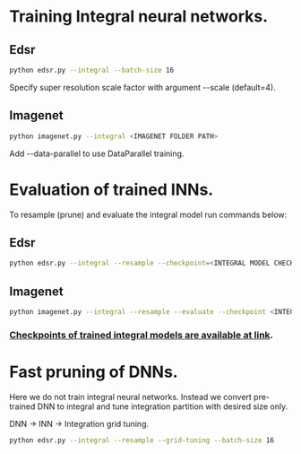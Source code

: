 # Training Integral neural networks.

## Edsr
```bash
python edsr.py --integral --batch-size 16
```
Specify super resolution scale factor with argument --scale (default=4).

## Imagenet
```bash
python imagenet.py --integral <IMAGENET FOLDER PATH>
```
Add --data-parallel to use DataParallel training.

# Evaluation of trained INNs.
To resample (prune) and evaluate the integral model run commands below:
## Edsr
```bash
python edsr.py --integral --resample --checkpoint=<INTEGRAL MODEL CHECKPOINT> --evaluate --batch-size 16
```

## Imagenet
```bash
python imagenet.py --integral --resample --evaluate --checkpoint <INTEGRAL MODEL CHECKPOINT> <IMAGENET FOLDER PATH> 
```


### [Checkpoints of trained integral models are available at link][checkpoints_link].

[checkpoints_link]: https://

# Fast pruning of DNNs.
Here we do not train integral neural networks.
Instead we convert pre-trained DNN to integral and tune integration partition with desired size only.

DNN -> INN -> Integration grid tuning.

```bash
python edsr.py --integral --resample --grid-tuning --batch-size 16
```

